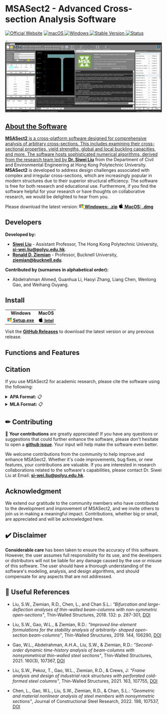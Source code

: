 # MSASect2 - Advanced Cross-section Analysis Software 

[![Official Website](http://img.shields.io/badge/Website-www.msasect.com-blue?style=flat&logo=world&logoColor=white)](http://www.MSASect.com)
<a href="https://github.com/zsulsw/MSASect2/releases" target="_blank">
<img alt="macOS" src="https://img.shields.io/badge/-macOS-black?style=flat-square&logo=apple&logoColor=white" />
<a href="https://github.com/zsulsw/MSASect2/releases" target="_blank">
<img alt="Windows" src="https://img.shields.io/badge/-Windows-blue?style=flat-square&logo=windows&logoColor=white" />
![Stable Version](https://img.shields.io/badge/version-1.0.6-green)
![Status](https://img.shields.io/badge/status-beta-orange)

<!--![Platform](https://img.shields.io/badge/platform-windows%20%7C%20macos-red)-->

![Screen Shot Gif](/image/Main-Page.gif)

## About the Software
**MSASect2** is a cross-platform software designed for comprehensive analysis of arbitrary cross-sections. This includes examining their cross-sectional properties, yield strengths, global and local buckling capacities, and more. The software hosts sophisticated numerical algorithms, derived from the research team led by [**Dr. Siwei Liu**](https://www.polyu.edu.hk/cee/people/academic-staff/dr-siwei-liu/) from the Department of Civil and Environmental Engineering at Hong Kong Polytechnic University. **MSASect2** is developed to address design challenges associated with complex and irregular cross-sections, which are increasingly popular in modern structures due to their superior structural efficiency. The software is free for both research and educational use. Furthermore, if you find the software helpful for your research or have thoughts on collaborative research, we would be delighted to hear from you.

Please download the latest version:  <td><a href='https://github.com/zsulsw/MSASect2/releases'> <img src='./image/windows.png' style="height:14px; width: 14px" /> <b>Windowes: .zip</b></a></td> <td><a href='https://github.com/zsulsw/MSASect2/releases'> <img src='./image/mac.png' style="height:15px; width: 15px" /> <b>MacOS: .dmg</b></a></td>

## Developers
**Developed by:**

- [**Siwei Liu**](https://www.polyu.edu.hk/cee/people/academic-staff/dr-siwei-liu/) - Assistant Professor, The Hong Kong Polytechnic University, [**si-wei.liu@polyu.edu.hk**](mailto:si-wei.liu@polyu.edu.hk).
- [**Ronald D. Ziemian**](https://www.aisc.org/contacts/ronald-ziemian/) - Professor, Bucknell University, [**ziemian@bucknell.edu**](mailto:ziemian@bucknell.edu).

**Contributed by (surnames in alphabetical order):**

- Abdelrahman Ahmed, Guanhua Li, Haoyi Zhang, Liang Chen, Wenlong Gao, and Weihang Ouyang. 

## Install
<table>
  <tr>
    <td style="text-align:center"><b>Windows</b></td>
    <td colspan="2" style="text-align:center"><b>MacOS</b></td>  
  </tr>
  <tr style="text-align: center">
    <td><a href='https://github.com/zsulsw/MSASect2/releases'> <img src='./image/windows.png' style="height:14px; width: 14px" /> <b>Setup.exe</b></a></td>
    <td><a href='https://github.com/zsulsw/MSASect2/releases'> <img src='./image/mac.png' style="height:15px; width: 15px" /> <b>Intel</b></a></td>
  </tr>
</table>

Visit the **[GitHub Releases](https://github.com/zsulsw/MSASect2/releases)** to download the latest version or any previous release.


## Functions and Features
<!--
<div style="text-align: center;">
  <img src="URL_OF_YOUR_GIF" alt="GIF Example" width="300">
  <p style="margin-top: 10px;">Caption for the GIF</p>
</div>
-->

## Citation

If you use MSASect2 for academic research, please cite the software using the following:

<details>
<summary><strong>APA Format:</strong> 📋</summary>

Liu, S. W., & Ziemian, R. D. (2023). MSASect2 - Matrix Structural Analysis Software for Arbitrary Cross-sections. Retrieved from http://www.msasect.com

</details>

<details>
<summary><strong>MLA Format:</strong> 📋</summary>

Liu, Si-Wei, and Ziemian, Ronald D. "MSASect2 - Matrix Structural Analysis Software for Arbitrary Cross-sections." 2023. Web. <http://www.msasect.com>
</details>


<!-- If you use MSASect2 for academic research, please cite the software using the following:

**APA:**
```
Liu, S. W., & Ziemian, R. D. (2023). MSASect2 - Matrix Structural Analysis Software for Arbitrary Cross-sections. Retrieved from http://www.msasect.com
```
**MLA:**
```
Liu, Si-Wei, and Ziemian, Ronald D. "MSASect2 - Matrix Structural Analysis Software for Arbitrary Cross-sections." 2023. Web. <http://www.msasect.com>.```
```
-->

## ✏  Contributing

📌 **Your contributions** are greatly appreciated! If you have any questions or suggestions that could further enhance the software, please don't hesitate to open a [**github issue**](https://github.com/zsulsw/MSASect2/issues). Your input will help make the software even better.

We welcome contributions from the community to help improve and enhance MSASect2. Whether it's code improvements, bug fixes, or new features, your contributions are valuable. If you are interested in research collaborations related to the software's capabilities, please contact Dr. Siwei Liu at Email: [**si-wei.liu@polyu.edu.hk**](mailto:si-wei.liu@polyu.edu.hk).


## Acknowledgment 

We extend our gratitude to the community members who have contributed to the development and improvement of MSASect2, and we invite others to join us in making a meaningful impact. Contributions, whether big or small, are appreciated and will be acknowledged here.

## ✔️ Disclaimer

**Considerable care** has been taken to ensure the accuracy of this software. However, the user assumes full responsibility for its use, and the developers or distributors will not be liable for any damage caused by the use or misuse of this software. The user should have a thorough understanding of the software's modeling, analysis, and design algorithms, and should compensate for any aspects that are not addressed. 

## 📜  Useful References

- Liu, S.W., Ziemian, R.D., Chen, L., and Chan S.L.:
*"Bifurcation and large-deflection analyses of thin-walled beam-columns with non-symmetric open-sections"*,
Thin-Walled Structures, 2018. 132: p. 287-301,
[DOI](https://doi.org/10.1016/j.tws.2018.07.044)

- Liu, S.W., Gao, W.L., & Ziemian, R.D.:
*"Improved line-element formulations for the stability analysis of arbitrarily- shaped open-section beam-columns"*,
Thin-Walled Structures, 2019. 144, 106290,
[DOI](https://doi.org/10.1016/j.tws.2019.106290)

- Gao, W.L., Abdelrahman, A.H.A., Liu, S.W., & Ziemian, R.D.:
*"Second-order dynamic time-history analysis of beam-columns with nonsymmetrical thin-walled steel sections"*,
Thin-Walled Structures, 2021. 160(3), 107367,
[DOI](https://doi.org/10.1016/j.tws.2020.107367)

- Liu, S.W., Pekoz, T., Gao, W.L., Ziemian, R.D., & Crews, J:
*"Frame analysis and design of industrial rack structures with perforated cold-formed steel columns"*,
Thin-Walled Structures, 2021. 163, 107755,
[DOI](https://doi.org/10.1016/j.tws.2021.107755)

- Chen, L., Gao, W.L., Liu, S.W., Ziemian, R.D., & Chan, S.L.:
*"Geometric and material nonlinear analysis of steel members with nonsymmetric sections"*,
Journal of Constructional Steel Research, 2022. 198, 107537,
[DOI](https://doi.org/10.1016/j.jcsr.2022.107537)

